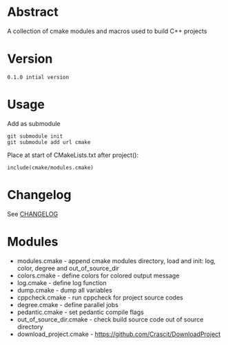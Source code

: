 # Abstract

A collection of cmake modules and macros used to build C++ projects

# Version

    0.1.0 intial version

# Usage

Add as submodule

    git submodule init
    git submodule add url cmake

Place at start of CMakeLists.txt after project():

    include(cmake/modules.cmake)

# Changelog

See [CHANGELOG](CHANGELOG.md)


# Modules

* modules.cmake - append cmake modules directory, load and init: log, color, degree and out_of_source_dir
* colors.cmake - define colors for colored output message
* log.cmake - define log function
* dump.cmake - dump all variables 
* cppcheck.cmake - run cppcheck for project source codes
* degree.cmake  - define parallel jobs
* pedantic.cmake - set pedantic compile flags
* out_of_source_dir.cmake - check build source code out of source directory
* download_project.cmake - https://github.com/Crascit/DownloadProject
